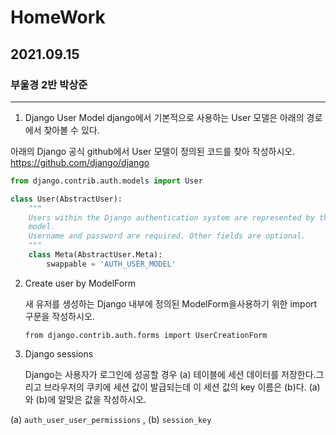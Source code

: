 

# HomeWork

## 2021.09.15

### 부울경 2반 박상준
---

1.	Django User Model
   django에서 기본적으로 사용하는 User 모델은 아래의 경로에서 찾아볼 수 있다.
   
   아래의 Django 공식 github에서 User 모델이 정의된 코드를 찾아 작성하시오. https://github.com/django/django

```python
from django.contrib.auth.models import User

class User(AbstractUser):
    """
    Users within the Django authentication system are represented by this
    model.
    Username and password are required. Other fields are optional.
    """
    class Meta(AbstractUser.Meta):
        swappable = 'AUTH_USER_MODEL'

```

2. Create user by ModelForm

   새 유저를 생성하는 Django 내부에 정의된 ModelForm을사용하기 위한 import 구문을 작성하시오.

   `from django.contrib.auth.forms import UserCreationForm`

   

3. Django sessions

   Django는 사용자가 로그인에 성공할 경우 (a) 테이블에 세션 데이터를 저장한다.그리고 브라우저의 쿠키에 세션 값이 발급되는데 이 세션 값의 key 이름은 (b)다.
   (a)	와 (b)에 알맞은 값을 작성하시오.

(a) `auth_user_user_permissions` , (b) `session_key`
